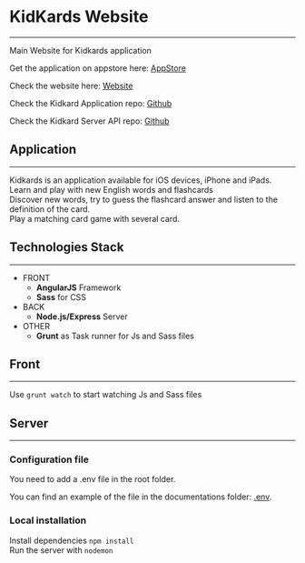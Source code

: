 # KidKards Website
---

Main Website for Kidkards application

Get the application on appstore here: [AppStore](https://itunes.apple.com/us/app/kidkards/id1088182089)

Check the website here: [Website](https://kidkards.herokuapp.com/#/)

Check the Kidkard Application repo: [Github](https://github.com/renandeswarte/kidkards-app)

Check the Kidkard Server API repo: [Github](https://github.com/renandeswarte/kidkards-api)

## Application
---
Kidkards is an application available for iOS devices, iPhone and iPads.<br>
Learn and play with new English words and flashcards<br>
Discover new words, try to guess the flashcard answer and listen to the definition of the card.<br>
Play a matching card game with several card.

## Technologies Stack
---

* FRONT
	* **AngularJS** Framework
	* **Sass** for CSS
* BACK
	* **Node.js/Express** Server
* OTHER
	* **Grunt** as Task runner for Js and Sass files
	
## Front
---
Use `grunt watch` to start watching Js and Sass files
	
## Server
---
	
### Configuration file

You need to add a .env file in the root folder.

You can find an example of the file in the documentations folder: [.env](Documentations/dotenvfile.json).

### Local installation

Install dependencies `npm install`<br>
Run the server with `nodemon`

